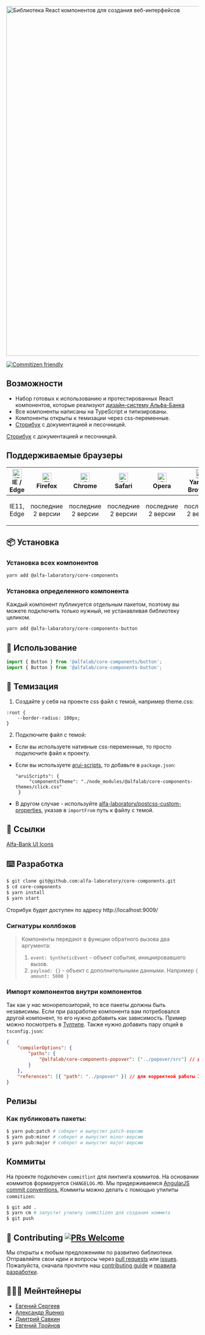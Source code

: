 <div class="github-doc">

<p><img width="914" alt="Библиотека React компонентов для создания веб-интерфейсов" src="https://user-images.githubusercontent.com/109410/78970104-3873e000-7b11-11ea-945d-02f86cad62e0.png"/></p>

[![Commitizen friendly](https://img.shields.io/badge/commitizen-friendly-brightgreen.svg)](http://commitizen.github.io/cz-cli/)

</div>

## Возможности

- Набор готовых к использованию и протестированных React компонентов, которые реализуют [дизайн-систему Альфа-Банка](https://digital.alfabank.ru/principles)
- Все компоненты написаны на TypeScript и типизированы.
- Компоненты открыты к темизации через css-переменные.
- [Cторибук](https://alfa-laboratory.github.io/core-components/) с документацией и песочницей.

<div class="github-doc">

[Cторибук](https://alfa-laboratory.github.io/core-components/) с документацией и песочницей.

</div>

## Поддерживаемые браузеры

| [<img src="https://raw.githubusercontent.com/alrra/browser-logos/master/src/edge/edge_48x48.png" alt="IE / Edge" width="24px" height="24px" />](http://godban.github.io/browsers-support-badges/)<br/>IE / Edge | [<img src="https://raw.githubusercontent.com/alrra/browser-logos/master/src/firefox/firefox_48x48.png" alt="Firefox" width="24px" height="24px" />](http://godban.github.io/browsers-support-badges/)<br/>Firefox | [<img src="https://raw.githubusercontent.com/alrra/browser-logos/master/src/chrome/chrome_48x48.png" alt="Chrome" width="24px" height="24px" />](http://godban.github.io/browsers-support-badges/)<br/>Chrome | [<img src="https://raw.githubusercontent.com/alrra/browser-logos/master/src/safari/safari_48x48.png" alt="Safari" width="24px" height="24px" />](http://godban.github.io/browsers-support-badges/)<br/>Safari | [<img src="https://raw.githubusercontent.com/alrra/browser-logos/master/src/opera/opera_48x48.png" alt="Opera" width="24px" height="24px" />](http://godban.github.io/browsers-support-badges/)<br/>Opera | [<img src="https://raw.githubusercontent.com/alrra/browser-logos/master/src/yandex/yandex_48x48.png" alt="Yandex Browser" width="24px" height="24px" />](http://godban.github.io/browsers-support-badges/)<br/>Yandex Browser |
| --------------------------------------------------------------------------------------------------------------------------------------------------------------------------------------------------------------- | ----------------------------------------------------------------------------------------------------------------------------------------------------------------------------------------------------------------- | ------------------------------------------------------------------------------------------------------------------------------------------------------------------------------------------------------------- | ------------------------------------------------------------------------------------------------------------------------------------------------------------------------------------------------------------- | --------------------------------------------------------------------------------------------------------------------------------------------------------------------------------------------------------- | --------------------------------------------------------------------------------------------------------------------------------------------------------------------------------------------------------------------- |
| <p align="center">IE11, Edge</p>                                                                                                                                                                                            | <p align="center">последние 2 версии</p>                                                                                                                                                                                                  | <p align="center">последние 2 версии</p>                                                                                                                                                                                                | <p align="center">последние 2 версии</p>                                                                                                                                                                                                | <p align="center">последние 2 версии</p>                                                                                                                                                                                            | <p align="center">последние 2 версии</p>                                                                                                                                                                                                        |

## 📦 Установка


### Установка всех компонентов
```bash
yarn add @alfa-labaratory/core-components
```

### Установка определенного компонента

Каждый компонент публикуется отдельным пакетом, поэтому вы можете подключить только нужный, не устанавливая библиотеку целиком.

```bash
yarn add @alfa-labaratory/core-components-button
```

## 🔨 Использование

```jsx
import { Button } from '@alfalab/core-components/button';
import { Button } from '@alfalab/core-components-button';
```

## 💅 Темизация

1. Создайте у себя на проекте css файл с темой, например theme.css:
```
:root {
    --border-radius: 100px;
}
```

2. Подключите файл с темой:
- Если вы используете нативные css-переменные, то просто подключите файл к проекту.

- Если вы используете [arui-scripts](https://github.com/alfa-laboratory/arui-scripts), то добавьте в `package.json`:
   ```
   "aruiScripts": {
        "сomponentsTheme": "./node_modules/@alfalab/core-components-themes/click.css"
    }
   ```
- В другом случае - используйте [alfa-laboratory/postcss-custom-properties](https://github.com/alfa-laboratory/postcss-custom-properties), указав в `importFrom` путь к файлу с темой.

## 🔗 Ссылки

[Alfa-Bank UI Icons](https://github.com/alfa-laboratory/icons)

## ⌨️ Разработка

```bash
$ git clone git@github.com:alfa-laboratory/core-components.git
$ cd core-components
$ yarn install
$ yarn start
```

Сторибук будет доступен по адресу http://localhost:9009/

### Сигнатуры коллбэков

> Компоненты передают в функции обратного вызова два аргумента:
>
> 1. `event: SyntheticEvent` - объект события, инициировавшего вызов.
> 2. `payload: {}` - объект с дополнительными данными. Например `{ amount: 5000 }`

### Импорт компонентов внутри компонентов

Так как у нас монорепозиторий, то все пакеты должны быть независимы. Если при разработке компонента вам потребовался другой компонент, то его нужно добавить как зависимость. Пример можно посмотреть в [Тултипе](https://github.com/alfa-laboratory/core-components/tree/master/packages/tooltip). Также нужно добавить пару опций в `tsconfig.json`:
```json
{
    "compilerOptions": {
        "paths": {
            "@alfalab/core-components-popover": ["../popover/src"] // для корректоной сборки rollup
        }
    },
    "references": [{ "path": "../popover" }] // для корректной работы IDE
}
```

## Релизы
### Как публиковать пакеты:
```bash
$ yarn pub:patch # соберет и выпустит patch-версию
$ yarn pub:minor # соберет и выпустит minor-версию
$ yarn pub:major # соберет и выпустит major-версию
```

## Коммиты
На проекте подключен `commitlint` для линтинга коммитов. На основании коммитов формируется `CHANGELOG.MD`.
Мы придерживаемся [AngularJS commit conventions.](https://gist.github.com/stephenparish/9941e89d80e2bc58a153)
Коммиты можно делать с помощью утилиты `commitizen`:
```bash
$ git add .
$ yarn cm # запустит утилиту commitizen для создания коммита
$ git push
```

## 🤝 Contributing [![PRs Welcome](https://img.shields.io/badge/PRs-welcome-brightgreen.svg?style=flat-square)](http://makeapullrequest.com)

Мы открыты к любым предложениям по развитию библиотеки.
Отправляйте свои идеи и вопросы через [pull requests](https://github.com/alfa-laboratory/core-components/pulls) или [issues](https://github.com/alfa-laboratory/core-components/issues).
Пожалуйста, сначала прочтите наш [contributing guide](https://github.com/alfa-laboratory/core-components/blob/master/.github/CONTRIBUTING.md) и [правила разработки](https://github.com/alfa-laboratory/core-components/wiki/Development).

## 👨🏻‍💻 Мейнтейнеры

* [Евгений Сергеев](https://github.com/SiebenSieben)
* [Александр Яценко](https://github.com/reme3d2y)
* [Дмитрий Савкин](https://github.com/dmitrsavk)
* [Евгений Тройнов](https://github.com/etroynov)
